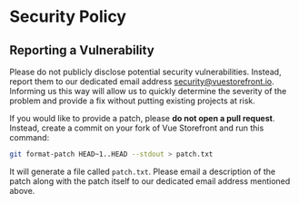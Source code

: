 # Security Policy

## Reporting a Vulnerability

Please do not publicly disclose potential security vulnerabilities. Instead, report them to our dedicated email address security@vuestorefront.io. Informing us this way will allow us to quickly determine the severity of the problem and provide a fix without putting existing projects at risk.

If you would like to provide a patch, please **do not open a pull request**. Instead, create a commit on your fork of Vue Storefront and run this command:

```bash
git format-patch HEAD~1..HEAD --stdout > patch.txt
```

It will generate a file called `patch.txt`. Please email a description of the patch along with the patch itself to our dedicated email address mentioned above.
